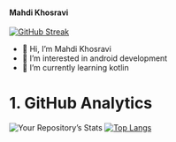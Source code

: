 <!---
mahdidev78/mahdidev78 is a ✨ special ✨ repository because its `README.md` (this file) appears on your GitHub profile.
You can click the Preview link to take a look at your changes.
--->

#### Mahdi Khosravi
[![GitHub Streak](http://github-readme-streak-stats.herokuapp.com?user=mahdidev78&theme=monokai)](https://git.io/streak-stats)

- 👋 Hi, I’m Mahdi Khosravi
- 👀 I’m interested in android development
- 🌱 I’m currently learning kotlin

# 1. GitHub Analytics


![Your Repository’s Stats](https://github-readme-stats.vercel.app/api?username=mahdidev78&show_icons=true)
[![Top Langs](https://github-readme-stats.vercel.app/api/top-langs/?username=mahdidev78&layout=compact)](https://github.com/mahdidev78/github-readme-stats)
